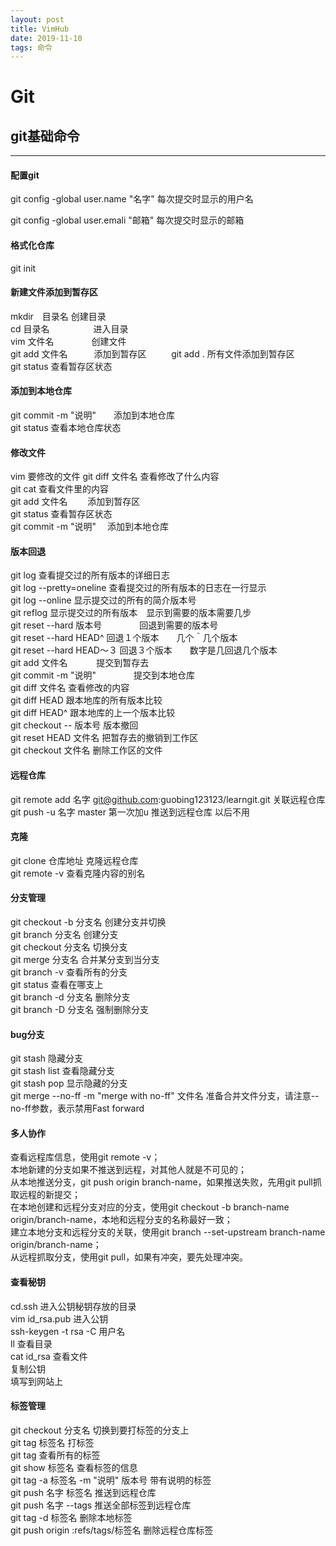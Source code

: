 ```yaml
---
layout: post
title: VimHub
date: 2019-11-10 
tags: 命令    
---
```


# Git

## git基础命令  

  
---
#### 配置git   
git config -global user.name "名字"			每次提交时显示的用户名  

git config -global user.emali "邮箱"			 每次提交时显示的邮箱  

#### 格式化仓库  
git init  
#### 新建文件添加到暂存区  
mkdir　目录名		   	创建目录  
cd 目录名　　　　　进入目录  
vim 文件名　　　　  创建文件  
git add 文件名　　　添加到暂存区    　    　
git add . 						   所有文件添加到暂存区  
git status   					 查看暂存区状态  
#### 添加到本地仓库
git commit -m "说明"　　添加到本地仓库  
git status								   查看本地仓库状态  
#### 修改文件
vim 要修改的文件
git diff  文件名					查看修改了什么内容  
git cat									  查看文件里的内容  
git add 文件名　　   		添加到暂存区  
git status								查看暂存区状态  
git commit -m "说明"　 添加到本地仓库  
#### 版本回退  
git log									                  查看提交过的所有版本的详细日志  
git log --pretty=oneline                查看提交过的所有版本的日志在一行显示  
git log --online                                  显示提交过的所有的简介版本号  
git reflog                                             显示提交过的所有版本　显示到需要的版本需要几步  
git reset --hard 版本号　　　　 回退到需要的版本号  
git reset --hard HEAD^                  回退１个版本　　几个＾几个版本  
git reset --hard HEAD～３			  回退３个版本　　数字是几回退几个版本  
git add 文件名　　　					   提交到暂存去  
git commit -m "说明"　　　　  提交到本地仓库  
git diff 文件名                                   查看修改的内容  
git diff HEAD                                    跟本地库的所有版本比较  
git diff HEAD^                                  跟本地库的上一个版本比较  
git checkout -- 版本号                  版本撤回  
git reset  HEAD 文件名                  把暂存去的撤销到工作区  
git checkout 文件名                      删除工作区的文件  
#### 远程仓库  
git remote add 名字 git@github.com:guobing123123/learngit.git              关联远程仓库  
git push -u 名字 master                                          第一次加u 推送到远程仓库  以后不用                               
#### 克隆  
git clone 仓库地址                            克隆远程仓库  
git remote -v                                      查看克隆内容的别名  
#### 分支管理  
git checkout -b 分支名         创建分支并切换  
git branch   分支名                    创建分支  
git checkout 分支名                  切换分支  
git merge 分支名                       合并某分支到当分支  
git branch -v                                查看所有的分支  
git status                                       查看在哪支上  
git branch -d 分支名                 删除分支  
git branch -D 分支名                 强制删除分支  
#### bug分支  
git stash   隐藏分支  
git stash list  查看隐藏分支  
git stash pop 显示隐藏的分支  
git merge --no-ff -m "merge with no-ff" 文件名      准备合并文件分支，请注意--no-ff参数，表示禁用Fast forward  
#### 多人协作  
查看远程库信息，使用git remote -v；  
本地新建的分支如果不推送到远程，对其他人就是不可见的；  
从本地推送分支，git push origin branch-name，如果推送失败，先用git pull抓取远程的新提交；  
在本地创建和远程分支对应的分支，使用git checkout -b branch-name origin/branch-name，本地和远程分支的名称最好一致；  
建立本地分支和远程分支的关联，使用git branch --set-upstream branch-name origin/branch-name；  
从远程抓取分支，使用git pull，如果有冲突，要先处理冲突。  
#### 查看秘钥  
cd.ssh 进入公钥秘钥存放的目录    
vim id_rsa.pub 进入公钥   
ssh-keygen -t rsa -C 用户名  
ll   查看目录  
cat id_rsa     查看文件	  
复制公钥  
填写到网站上   
#### 标签管理  
git checkout 分支名                        切换到要打标签的分支上  
git tag  标签名                                  打标签  
git tag                                                 查看所有的标签  
git show 标签名                                          查看标签的信息  
git tag -a 标签名 -m "说明" 版本号      带有说明的标签  
git push 名字 标签名                              推送到远程仓库  
git push 名字 --tags                               推送全部标签到远程仓库  
git tag -d 标签名                              删除本地标签  
git push origin :refs/tags/标签名     删除远程仓库标签  

